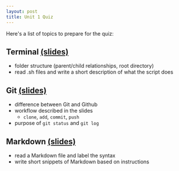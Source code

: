 ```yaml
---
layout: post
title: Unit 1 Quiz
---
```

Here's a list of topics to prepare for the quiz:

## Terminal [(slides)][t slides]
  - folder structure (parent/child relationships, root directory)
  - read .sh files and write a short description of what the script does

## Git [(slides)][gh slides]
  - difference between Git and Github
  - workflow described in the slides
    - `clone`, `add`, `commit`, `push`
  - purpose of `git status` and `git log`

## Markdown [(slides)][md slides]
  - read a Markdown file and label the syntax
  - write short snippets of Markdown based on instructions



[t slides]: https://docs.google.com/presentation/d/1BPYoFd7H3KoPspI3g46gtgqptdY8SAHnpiMBcv91Ye4/
[gh slides]: https://docs.google.com/presentation/d/1B6KLBh3yTG88z-TVBAuAAObmbN-6hUC5w8FQL2koYV4/
[md slides]: https://docs.google.com/presentation/d/1LUFNMnZdXiPFmvwKfFKPx-53yfFGHiNc0odcBcgJvJQ/